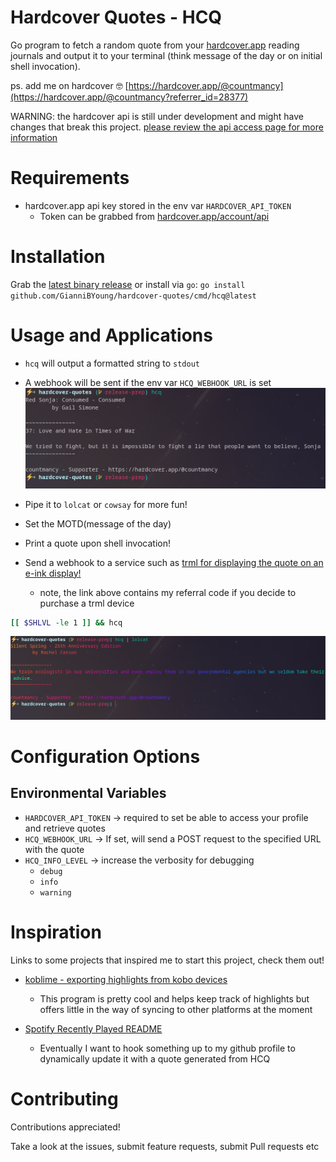 # Hardcover Quotes - HCQ
Go program to fetch a random quote from your [hardcover.app](https://hardcover.app/join?referrer_id=28377) reading journals and output it to your terminal (think message of the day or on initial shell invocation).


ps. add me on hardcover 🤓 [https://hardcover.app/@countmancy](https://hardcover.app/@countmancy?referrer_id=28377)


WARNING: the hardcover api is still under development and might have changes that break this project.
[please review the api access page for more information](https://hardcover.app/account/api)


# Requirements
- hardcover.app api key stored in the env var `HARDCOVER_API_TOKEN`
  - Token can be grabbed from [hardcover.app/account/api](https://hardcover.app/account/api)

# Installation
 Grab the [latest binary release](https://github.com/GianniBYoung/hardcover-quotes/releases/latest) or install via `go`:
`go install github.com/GianniBYoung/hardcover-quotes/cmd/hcq@latest`

# Usage and Applications
- `hcq` will output a formatted string to `stdout`
- A webhook will be sent if the env var `HCQ_WEBHOOK_URL` is set
![Hardcover Quotes Screenshot](assets/standard.png)


- Pipe it to `lolcat` or `cowsay` for more fun!
- Set the MOTD(message of the day)
- Print a quote upon shell invocation!
- Send a webhook to a service such as [trml for displaying the quote on an e-ink display!](https://usetrmnl.com)
  - note, the link above contains my referral code if you decide to purchase a trml device

```bash
[[ $SHLVL -le 1 ]] && hcq
```

![Hardcover Quotes Screenshot](assets/lolcat.png)

# Configuration Options
## Environmental Variables
- `HARDCOVER_API_TOKEN` -> required to set be able to access your profile and retrieve quotes
- `HCQ_WEBHOOK_URL` -> If set, will send a POST request to the specified URL with the quote
- `HCQ_INFO_LEVEL` -> increase the verbosity for debugging
  - `debug`
  - `info`
  - `warning`

# Inspiration
Links to some projects that inspired me to start this project, check them out!

- [koblime - exporting highlights from kobo devices](https://kobli.me)
  - This program is pretty cool and helps keep track of highlights but offers little in the way of syncing to other platforms at the moment

- [Spotify Recently Played README](https://github.com/JeffreyCA/spotify-recently-played-readme)
  - Eventually I want to hook something up to my github profile to dynamically update it with a quote generated from HCQ

# Contributing
Contributions appreciated!

Take a look at the issues, submit feature requests, submit Pull requests etc
